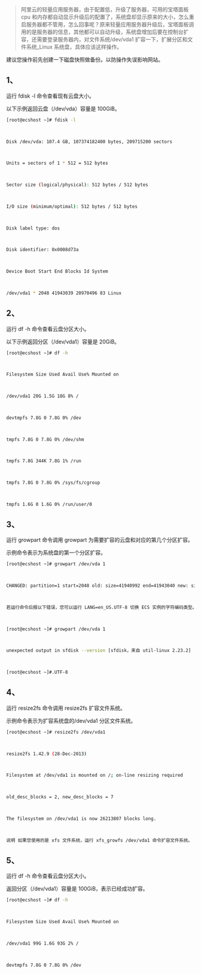 > 阿里云的轻量应用服务器，由于配置低，升级了服务器，可用的宝塔面板 cpu 和内存都自动显示升级后的配置了，系统盘却显示原来的大小，怎么重启服务器都不管用，怎么回事呢？原来轻量应用服务器升级后，宝塔面板调用的是服务器的信息，其他都可以自动升级，系统盘增加后要在控制台扩容，还需要登录服务器内，对文件系统/dev/vda1 扩容一下，扩展分区和文件系统_Linux 系统盘，具体应该这样操作。

  

建议您操作前先创建一下磁盘快照做备份。以防操作失误影响网站。

  

## 1、

  

运行 fdisk -l 命令查看现有云盘大小。

  

以下示例返回云盘（/dev/vda）容量是 100GiB。

  
``` bash
[root@ecshost ~]# fdisk -l

  

Disk /dev/vda: 107.4 GB, 107374182400 bytes, 209715200 sectors

  

Units = sectors of 1 * 512 = 512 bytes

  

Sector size (logical/physical): 512 bytes / 512 bytes

  

I/O size (minimum/optimal): 512 bytes / 512 bytes

  

Disk label type: dos

  

Disk identifier: 0x0008d73a

  

Device Boot Start End Blocks Id System

  

/dev/vda1 * 2048 41943039 20970496 83 Linux
```
  

## 2、

  

运行 df -h 命令查看云盘分区大小。

  

以下示例返回分区（/dev/vda1）容量是 20GiB。

  
``` bash
[root@ecshost ~]# df -h

  

Filesystem Size Used Avail Use% Mounted on

  

/dev/vda1 20G 1.5G 18G 8% /

  

devtmpfs 7.8G 0 7.8G 0% /dev

  

tmpfs 7.8G 0 7.8G 0% /dev/shm

  

tmpfs 7.8G 344K 7.8G 1% /run

  

tmpfs 7.8G 0 7.8G 0% /sys/fs/cgroup

  

tmpfs 1.6G 0 1.6G 0% /run/user/0
```
  

## 3、

  

运行 growpart <DeviceName> <PartionNumber>命令调用 growpart 为需要扩容的云盘和对应的第几个分区扩容。

  

示例命令表示为系统盘的第一个分区扩容。

  
``` bash
[root@ecshost ~]# growpart /dev/vda 1

  

CHANGED: partition=1 start=2048 old: size=41940992 end=41943040 new: size=209710462,end=2097125

  

若运行命令后报以下错误，您可以运行 LANG=en_US.UTF-8 切换 ECS 实例的字符编码类型。

  

[root@ecshost ~]# growpart /dev/vda 1

  

unexpected output in sfdisk --version [sfdisk，来自 util-linux 2.23.2]

  

[root@ecshost ~]#.UTF-8
```
  

## 4、

  

运行 resize2fs <PartitionName>命令调用 resize2fs 扩容文件系统。

  

示例命令表示为扩容系统盘的/dev/vda1 分区文件系统。

  
``` bash
[root@ecshost ~]# resize2fs /dev/vda1

  

resize2fs 1.42.9 (28-Dec-2013)

  

Filesystem at /dev/vda1 is mounted on /; on-line resizing required

  

old_desc_blocks = 2, new_desc_blocks = 7

  

The filesystem on /dev/vda1 is now 26213807 blocks long.

  

说明 如果您使用的是 xfs 文件系统，运行 xfs_growfs /dev/vda1 命令扩容文件系统。
```
  

## 5、

  

运行 df -h 命令查看云盘分区大小。

  

返回分区（/dev/vda1）容量是 100GiB，表示已经成功扩容。

  
``` bash
[root@ecshost ~]# df -h

  

Filesystem Size Used Avail Use% Mounted on

  

/dev/vda1 99G 1.6G 93G 2% /

  

devtmpfs 7.8G 0 7.8G 0% /dev
```
<!--stackedit_data:
eyJoaXN0b3J5IjpbLTg1NzYxMjAzMF19
-->